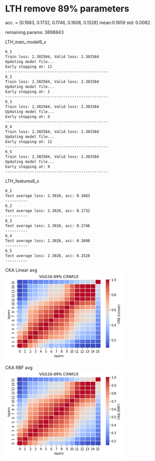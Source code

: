 # LTH remove 89% parameters
acc. = [0.1683, 0.1732, 0.1746, 0.1608, 0.1528] mean:0.1659 std: 0.0082

remaining params: 3698843

LTH_train_model6_x
```
6_1
Train loss: 2.302584, Valid loss: 2.302584
Updating model file...
Early stopping at: 11
----------------------------------------------
6_2
Train loss: 2.302584, Valid loss: 2.302584
Updating model file...
Early stopping at: 2
----------------------------------------------
6_3
Train loss: 2.302584, Valid loss: 2.302584
Updating model file...
Early stopping at: 4
----------------------------------------------
6_4
Train loss: 2.302584, Valid loss: 2.302584
Updating model file...
Early stopping at: 12
----------------------------------------------
6_5
Train loss: 2.302584, Valid loss: 2.302584
Updating model file...
Early stopping at: 9
----------------------------------------------
```

LTH_features6_x
```
6_1
Test average loss: 2.3026, acc: 0.1683
----------
6_2
Test average loss: 2.3026, acc: 0.1732
----------
6_3
Test average loss: 2.3026, acc: 0.1746
----------
6_4
Test average loss: 2.3026, acc: 0.1608
----------
6_5
Test average loss: 2.3026, acc: 0.1528
----------
```

CKA Linear avg <br>
![vgg16_89_linear](vgg16_89_linear.png)

CKA RBF avg <br>
![vgg16_89_rbf](vgg16_89_rbf.png)
